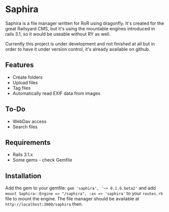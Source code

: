 Saphira
=======

Saphira is a file manager written for RoR using dragonfly. It's created for the great Railsyard CMS, but it's using the mountable engines introduced in rails 3.1, so it would be useable without RY as well.

Currently this project is under development and not finished at all but in order to have it under version control, it's already available on github.

Features
--------
* Create folders
* Upload files
* Tag files
* Automatically read EXIF data from images

To-Do
-----
* WebDav access
* Search files

Requirements
------------
* Rails 3.1.x
* Some gems - check Gemfile

Installation
------------
Add the gem to your gemfile: `gem 'saphira', '~> 0.1.0.beta2'` and add `mount Saphira::Engine => "/saphira", :as => 'saphira'` to your `routes.rb` file to mount the engine. The file manager should be available at `http://localhost:3000/saphira` then.
